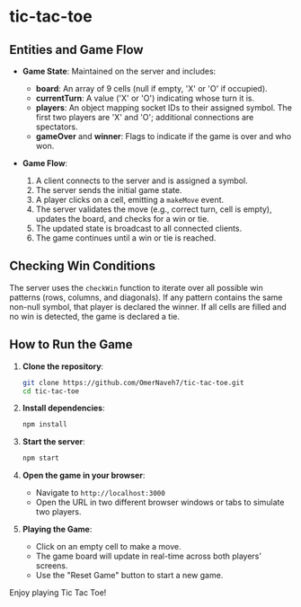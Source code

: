 # tic-tac-toe


## Entities and Game Flow

- **Game State**: Maintained on the server and includes:
  - **board**: An array of 9 cells (null if empty, 'X' or 'O' if occupied).
  - **currentTurn**: A value ('X' or 'O') indicating whose turn it is.
  - **players**: An object mapping socket IDs to their assigned symbol. The first two players are 'X' and 'O'; additional connections are spectators.
  - **gameOver** and **winner**: Flags to indicate if the game is over and who won.
  
- **Game Flow**:
  1. A client connects to the server and is assigned a symbol.
  2. The server sends the initial game state.
  3. A player clicks on a cell, emitting a `makeMove` event.
  4. The server validates the move (e.g., correct turn, cell is empty), updates the board, and checks for a win or tie.
  5. The updated state is broadcast to all connected clients.
  6. The game continues until a win or tie is reached.

## Checking Win Conditions

The server uses the `checkWin` function to iterate over all possible win patterns (rows, columns, and diagonals). If any pattern contains the same non-null symbol, that player is declared the winner. If all cells are filled and no win is detected, the game is declared a tie.

## How to Run the Game

1. **Clone the repository**:
    ```bash
    git clone https://github.com/OmerNaveh7/tic-tac-toe.git
    cd tic-tac-toe
    ```

2. **Install dependencies**:
    ```bash
    npm install
    ```

3. **Start the server**:
    ```bash
    npm start
    ```

4. **Open the game in your browser**:
   - Navigate to `http://localhost:3000`
   - Open the URL in two different browser windows or tabs to simulate two players.

5. **Playing the Game**:
   - Click on an empty cell to make a move.
   - The game board will update in real-time across both players’ screens.
   - Use the "Reset Game" button to start a new game.

Enjoy playing Tic Tac Toe!
